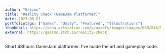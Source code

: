 ```yaml
---
author: "Gasimo"
title: "Reality Check (GameJam Platformer)"
date: 2023-09-01
portfoliotags: ["Games", "Unity", "Featured", "Illustrations"]
thumbnail: https://cdna.artstation.com/p/assets/images/images/069/818/538/small/gasimo-gw6gek.jpg
external: https://gasimo.itch.io/reality-check
---
```


Short 48hours GameJam platformer. I've made the art and gameplay code.